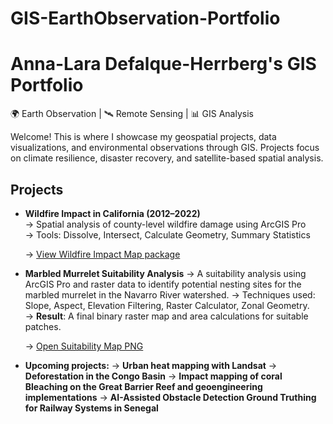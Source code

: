 # GIS-EarthObservation-Portfolio
# Anna-Lara Defalque-Herrberg's GIS Portfolio

🌍 Earth Observation | 🛰️ Remote Sensing | 📊 GIS Analysis 

Welcome! This is where I showcase my geospatial projects, data visualizations, and environmental observations through GIS. Projects focus on climate resilience, disaster recovery, and satellite-based spatial analysis.

## Projects
- **Wildfire Impact in California (2012–2022)**  
  → Spatial analysis of county-level wildfire damage using ArcGIS Pro  
  → Tools: Dissolve, Intersect, Calculate Geometry, Summary Statistics
  
  → [View Wildfire Impact Map package](https://github.com/aldefalque/GIS-EarthObservation-Portfolio/blob/main/Wildire%20Analysis%20map%20ALDefalqueHerrberg.pdf)

- **Marbled Murrelet Suitability Analysis**
  → A suitability analysis using ArcGIS Pro and raster data to identify potential nesting sites for the marbled murrelet in the Navarro River watershed.
  → Techniques used: Slope, Aspect, Elevation Filtering, Raster Calculator, Zonal Geometry.  
  → **Result**: A final binary raster map and area calculations for suitable patches.
  
  → [Open Suitability Map PNG](https://github.com/aldefalque/GIS-EarthObservation-Portfolio/blob/main/marbled-murrelet-suitability/suitability_map.png)

  
- **Upcoming projects:**
  → **Urban heat mapping with Landsat**
  → **Deforestation in the Congo Basin**
  → **Impact mapping of coral Bleaching on the Great Barrier Reef and geoengineering implementations**
  → **AI-Assisted Obstacle Detection Ground Truthing for Railway Systems in Senegal**
